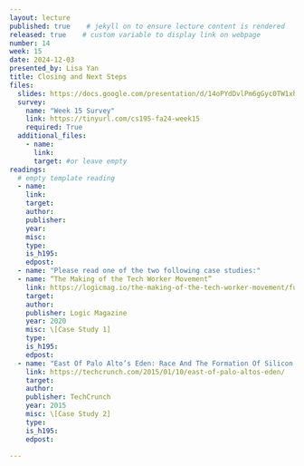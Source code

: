 ```yaml
---
layout: lecture
published: true    # jekyll on to ensure lecture content is rendered
released: true    # custom variable to display link on webpage
number: 14
week: 15
date: 2024-12-03
presented_by: Lisa Yan
title: Closing and Next Steps
files:
  slides: https://docs.google.com/presentation/d/14oPYdDvlPm6gGyc0TW1xhZb5q9na2eyu52h8bAG0AoY/edit?usp=sharing
  survey: 
    name: "Week 15 Survey"
    link: https://tinyurl.com/cs195-fa24-week15
    required: True
  additional_files:
    - name: 
      link: 
      target: #or leave empty
readings:
  # empty template reading
  - name: 
    link:
    target:
    author:
    publisher: 
    year: 
    misc: 
    type: 
    is_h195: 
    edpost:
  - name: "Please read one of the two following case studies:"
  - name: “The Making of the Tech Worker Movement”
    link: https://logicmag.io/the-making-of-the-tech-worker-movement/full-text/
    target:
    author:
    publisher: Logic Magazine
    year: 2020
    misc: \[Case Study 1]
    type: 
    is_h195: 
    edpost:
  - name: "East Of Palo Alto’s Eden: Race And The Formation Of Silicon Valley"
    link: https://techcrunch.com/2015/01/10/east-of-palo-altos-eden/
    target:
    author:
    publisher: TechCrunch
    year: 2015
    misc: \[Case Study 2]
    type: 
    is_h195: 
    edpost:

---
```


<!-- information here -->

